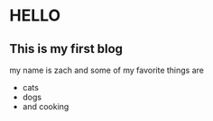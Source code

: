 # HELLO

## This is my first blog

my name is zach and some of my favorite things are
- cats
- dogs
- and cooking